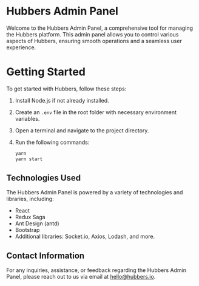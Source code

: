 # Hubbers Admin Panel

Welcome to the Hubbers Admin Panel, a comprehensive tool for managing the Hubbers platform. This admin panel allows you to control various aspects of Hubbers, ensuring smooth operations and a seamless user experience.

# Getting Started

To get started with Hubbers, follow these steps:

1. Install Node.js if not already installed.
2. Create an `.env` file in the root folder with necessary environment variables.
3. Open a terminal and navigate to the project directory.
4. Run the following commands:

   ```bash
   yarn
   yarn start
   ```

## Technologies Used

The Hubbers Admin Panel is powered by a variety of technologies and libraries, including:

- React
- Redux Saga
- Ant Design (antd)
- Bootstrap
- Additional libraries: Socket.io, Axios, Lodash, and more.

## Contact Information

For any inquiries, assistance, or feedback regarding the Hubbers Admin Panel, please reach out to us via email at hello@hubbers.io.

